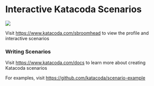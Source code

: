 # Interactive Katacoda Scenarios

[![](http://shields.katacoda.com/katacoda/sbroomhead/count.svg)](https://www.katacoda.com/sbroomhead "Get your profile on Katacoda.com")

Visit https://www.katacoda.com/sbroomhead to view the profile and interactive scenarios

### Writing Scenarios
Visit https://www.katacoda.com/docs to learn more about creating Katacoda scenarios

For examples, visit https://github.com/katacoda/scenario-example
